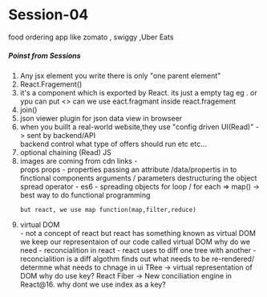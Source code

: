 <h1>Session-04</h1>
<p>food ordering app like zomato , swiggy ,Uber Eats</p>

<h5>Poinst from Sessions</h5>
<ol>
<li>Any jsx element you write there is only "one parent element"</li>
<li>React.Fragement()</li>
<li> it's a component which is exported by React.
its just a empty tag
eg . <React.Fragment> or ypu can put <></>
can we use eact.fragmant inside react.fragement</li>
<li>join() </li>
<li>json viewer plugin for json data view in browseer</li>
<li>when you buillt a real-world website,they use "config driven UI(Read)"
-> sent by backend/API</li>
backend control what type of offers should run etc etc...
<li>optional chaining (Read) JS</li>
</li> 
<li> images are coming from cdn links - </li>
</li>props</li>
props - properties
passing an attribute /data/propertis in to finctional components
arguments / parameters
destructuring the object
    spread operator - es6 -  spreading objects
    for loop / for each  => map() -> best way to do functional programming
    
    but react, we use map function(map,filter,reduce)
<li>virtual DOM</li>
- not a concept of react 
but react has something known as virtual DOM 
we keep our representaion of our code called virtual DOM 
why do we need 
- reconcialition in react 
- react uses to diff one tree with another 
-reconcialition is a  diff algothm finds out what needs to be re-rendered/
determne what needs to chnage in ui 
TRee -> virtual representation of DOM 
why do use key?
React Fiber -> New conciliation engine in React@16.
why dont we use index as a key?

</ol>

